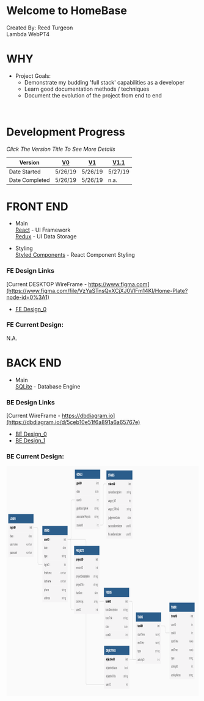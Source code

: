 # Welcome to HomeBase
Created By: Reed Turgeon <br>
Lambda WebPT4

# WHY
- Project Goals: <br>
    - Demonstrate my budding 'full stack' capabilities as a developer <br>
    - Learn good documentation methods / techniques <br>
    - Document the evolution of the project from end to end <br>

<br>

# Development Progress
*Click The Version Title To See More Details*

Version | [V0](readMe_files/docs/V0.md) | [V1](readMe_files/docs/V1.md) | [V1.1](readMe_files/docs/V1_1.md)
--- | --- | --- | ---
Date Started  | 5/26/19 | 5/26/19 | 5/27/19 
Date Completed  | 5/26/19 | 5/26/19 | n.a. 

# FRONT END
- Main <br>
[React](https://reactjs.org/) - UI Framework <br>
[Redux](https://redux.js.org/) - UI Data Storage <br>

- Styling <br>
[Styled Components](https://www.styled-components.com/) - React Component Styling 

### FE Design Links
[Current DESKTOP WireFrame - https://www.figma.com](https://www.figma.com/file/VzYaSTnsQxXCjXJ0VlFm14Kl/Home-Plate?node-id=0%3A1) <br>
- [FE Design_0](readMe_files/imgs/HomeBase_Desktop_Design0.png)

### FE Current Design:
N.A.

# BACK END
- Main <br>
[SQLite](https://www.sqlite.org/index.html) - Database Engine <br>

### BE Design Links
[Current WireFrame - https://dbdiagram.io](https://dbdiagram.io/d/5ceb10e51f6a891a6a65767e) <br>
- [BE Design_0](readMe_files/imgs/HomeBase_DB_Design0.png)
- [BE Design_1](readMe_files/imgs/homeBase_DB_V1.1_Design_1.png)

### BE Current Design:
<img src='/readMe_files/imgs/homeBase_DB_V1.1_Design_1.png' height='600'>
















